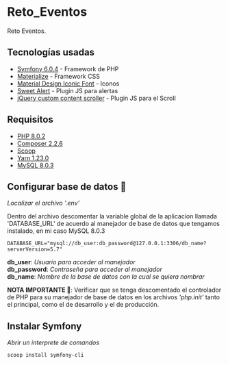 # Reto_Eventos
Reto Eventos.  

## Tecnologías usadas  

- [Symfony 6.0.4](https://symfony.com/doc/current/index.html) - Framework de PHP
- [Materialize](http://materializecss.com/) - Framework CSS
- [Material Design Iconic Font](http://zavoloklom.github.io/material-design-iconic-font/icons.html) - Iconos
- [Sweet Alert](http://t4t5.github.io/sweetalert/) - Plugin JS para alertas
- [jQuery custom content scroller](http://manos.malihu.gr/jquery-custom-content-scroller/) - Plugin JS para el Scroll

## Requisitos

- [PHP 8.0.2](https://www.php.net/downloads.php)  
- [Composer 2.2.6](https://getcomposer.org/download/)  
- [Scoop](https://www.onmsft.com/how-to/how-to-install-the-scoop-package-manager-in-windows-10)  
- [Yarn 1.23.0](https://classic.yarnpkg.com/lang/en/docs/install/#windows-stable)  
- [MySQL 8.0.3](https://dev.mysql.com/downloads/installer/)  

## Configurar base de datos 🔧

_Localizar el archivo '.env'_

Dentro del archivo descomentar la variable global de la aplicacion llamada 'DATABASE_URL' de acuerdo al manejador de base de datos que tengamos instalado, en mi caso MySQL 8.0.3

```
DATABASE_URL="mysql://db_user:db_password@127.0.0.1:3306/db_name?serverVersion=5.7"
```  
**db_user**: _Usuario para acceder al manejador_  
**db_password**: _Contraseña para acceder al manejador_  
**db_name**: _Nombre de la base de datos con la cual se quiera nombrar_  
  
**NOTA IMPORTANTE 📢**: Verificar que se tenga descomentado el controlador de PHP para su manejador de base de datos en los archivos _'php.init'_ tanto el principal, como el de desarrollo y el de producción.

## Instalar Symfony  

_Abrir un interprete de comandos_

```
scoop install symfony-cli
```  


